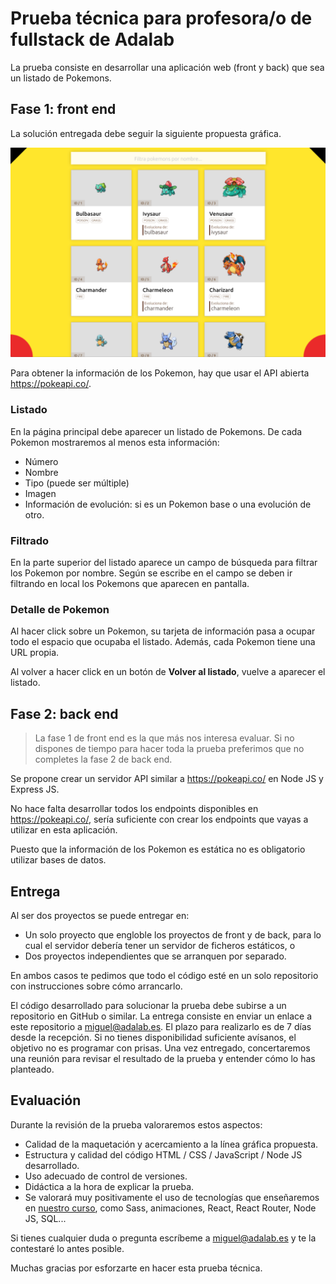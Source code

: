 # Prueba técnica para profesora/o de fullstack de Adalab

La prueba consiste en desarrollar una aplicación web (front y back) que sea un listado de Pokemons.

## Fase 1: front end

La solución entregada debe seguir la siguiente propuesta gráfica.

![Propuesta gráfica](./propuesta-grafica.png)

Para obtener la información de los Pokemon, hay que usar el API abierta https://pokeapi.co/.

### Listado

En la página principal debe aparecer un listado de Pokemons. De cada Pokemon mostraremos al menos esta información:
- Número
- Nombre
- Tipo (puede ser múltiple)
- Imagen
- Información de evolución: si es un Pokemon base o una evolución de otro.

### Filtrado

En la parte superior del listado aparece un campo de búsqueda para filtrar los Pokemon por nombre. Según se escribe en el campo se deben ir filtrando en local los Pokemons que aparecen en pantalla.

### Detalle de Pokemon

Al hacer click sobre un Pokemon, su tarjeta de información pasa a ocupar todo el espacio que ocupaba el listado. Además, cada Pokemon tiene una URL propia.

Al volver a hacer click en un botón de **Volver al listado**, vuelve a aparecer el listado.

## Fase 2: back end

> La fase 1 de front end es la que más nos interesa evaluar. Si no dispones de tiempo para hacer toda la prueba preferimos que no completes la fase 2 de back end.

Se propone crear un servidor API similar a https://pokeapi.co/ en Node JS y Express JS.

No hace falta desarrollar todos los endpoints disponibles en https://pokeapi.co/, sería suficiente con crear los endpoints que vayas a utilizar en esta aplicación.

Puesto que la información de los Pokemon es estática no es obligatorio utilizar bases de datos.

## Entrega

Al ser dos proyectos se puede entregar en:

- Un solo proyecto que engloble los proyectos de front y de back, para lo cual el servidor debería tener un servidor de ficheros estáticos, o
- Dos proyectos independientes que se arranquen por separado.

En ambos casos te pedimos que todo el código esté en un solo repositorio con instrucciones sobre cómo arrancarlo.

El código desarrollado para solucionar la prueba debe subirse a un repositorio en GitHub o similar. La entrega consiste en enviar un enlace a este repositorio a miguel@adalab.es. El plazo para realizarlo es de 7 días desde la recepción. Si no tienes disponibilidad suficiente avísanos, el objetivo no es programar con prisas. Una vez entregado, concertaremos una reunión para revisar el resultado de la prueba y entender cómo lo has planteado.

## Evaluación

Durante la revisión de la prueba valoraremos estos aspectos:
- Calidad de la maquetación y acercamiento a la línea gráfica propuesta.
- Estructura y calidad del código HTML / CSS / JavaScript / Node JS desarrollado.
- Uso adecuado de control de versiones.
- Didáctica a la hora de explicar la prueba.
- Se valorará muy positivamente el uso de tecnologías que enseñaremos en [nuestro curso](https://books.adalab.es), como Sass, animaciones, React, React Router, Node JS, SQL...

Si tienes cualquier duda o pregunta escríbeme a miguel@adalab.es y te la contestaré lo antes posible.

Muchas gracias por esforzarte en hacer esta prueba técnica.
